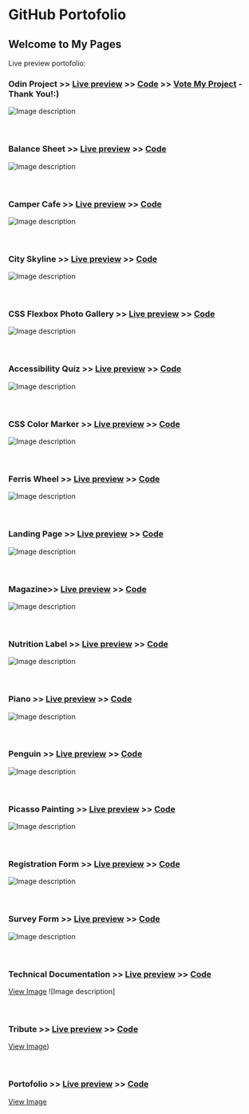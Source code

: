 #  GitHub Portofolio
## Welcome to My Pages


Live preview portofolio: 

### Odin Project >> [Live preview](https://codringavan.github.io/odin-project/) >> [Code](https://github.com/CodrinGavan/odin-project) >> [Vote My Project](https://www.theodinproject.com/dashboard) - Thank You!:)
![Image description](https://blogger.googleusercontent.com/img/b/R29vZ2xl/AVvXsEijzeVq8KfJC0E5urbk1gLyt07wK0sabMsCHAyoP7hx13f159Kxb5LbFuiCGC7NcXVwHCUnpO-5hnpO8n47z2Z2o2Kpe0Bm-Ns1Fymtk6N_LGBKsVEHiMLqdiGLOhWOjx5ZxoEt2ivZNOKunZdrEgB870z8u5bA6jqTnWRG45YbGlbRJ4qyJd_9oE2ncg/w400-h245/Sculpture.png)
<br><br><br>
### Balance Sheet >> [Live preview](https://codringavan.github.io/balance-sheet/) >> [Code](https://github.com/CodrinGavan/balance-sheet)
![Image description](https://blogger.googleusercontent.com/img/b/R29vZ2xl/AVvXsEjfg3MSuIORpaJylhfL6LAJ34fzZM5EXRc-lh1HalRHtkw_VqhRVahzp0C06n-CBGjtkO-RaGlWrFPO4MU3pk6bBrwYEyLtQjJ3JjOxf4EYlg6s9VMp_iCNPPOrSPXMckZBvHpgaAUHH_5EoiBXFY7YDwg04Rv9Sbo0O-sm0jd9JE5IjFi6TAyt189a4Q/w373-h400/Balance-Sheet.png)
<br><br><br>
### Camper Cafe >> [Live preview](https://codringavan.github.io/camper-cafe/) >> [Code](https://github.com/CodrinGavan/camper-cafe)
![Image description](https://blogger.googleusercontent.com/img/b/R29vZ2xl/AVvXsEhFLFFO3Pfb-a7qG-DhGTKYdemqloM_Pua8kSbjmbYPcrAHqhrUWJMbd9IulEgxUWXuqJSOedu-0Kh1dFhNL9Ijq4LOdnqoSWSwpbo_CHlzyF5uSmxNH7BV0PeOBq9QigOct4Ny3lW41KdhHZRaeg6s_DEP-VfLNljCZbDc5oMDUYmfNmOd9tDJWHWGjQ/w400-h375/camper-cafe.png)
<br><br><br>
### City Skyline >> [Live preview](https://codringavan.github.io/city-skyline-/) >> [Code](https://github.com/CodrinGavan/city-skyline-)
![Image description](https://blogger.googleusercontent.com/img/b/R29vZ2xl/AVvXsEjuqNwpNGevU73lNY2IIt6wdnzhrF_ogiKC4d5M3UzQlLgaVXog_9teokaNqncdY3UebpruRVirHWRAWy9dqm1QPKM9YfOJDoRIDuaABzJLVfLWXFn3t2ezPC8cW26IZ26ylNpCz7UGzQIRalnqaXx_yPmS7gmE7dFdIfVjE9_TyT7dEi0Lwz-d9jh-0w/s400/City-Skyline.png)
<br><br><br>
### CSS Flexbox Photo Gallery >> [Live preview](https://codringavan.github.io/CSS-FLEXBOX-PHOTO-GALLERY/) >> [Code](https://github.com/CodrinGavan/CSS-FLEXBOX-PHOTO-GALLERY)
![Image description](https://blogger.googleusercontent.com/img/b/R29vZ2xl/AVvXsEhBu1APz-XqTrlbD3Kh2kIVGnkxl0DspNKBpfxPxuqRZqAjSR_WH6I0Z82F7jVLKgHIZUcaoTf7LZqn01r2CmUqzt_CmdkdVKkAxOle9GMQOFa8BQeDMcgNDr6qvjUdQhpfyG9ISGCSth0bU34m2CMbgSz3tAXUM7hTyyHbf-bNjr4VmUqpBzIwNIwlqw/s400/CSS-FLEXBOX-PHOTO-GALLERY.png)
<br><br><br>

### Accessibility Quiz >> [Live preview](https://codringavan.github.io/accessibility-quiz/) >> [Code](https://github.com/CodrinGavan/accessibility-quiz)
![Image description](https://blogger.googleusercontent.com/img/b/R29vZ2xl/AVvXsEgX10h5JYkToLgzI7lHtwUfzmlp1wvJ-YnL9LfwIvNPh62SxG5naRVGz7zqm6PZ8H9I8K3xwhpIxsopwN1VjxEVOUeoziw_aA3P0JQlrFuWV3uxPnqO8tG3xnO1ln9LIidEdmTBp1r7OK-8Ex68gXVJbkTV_OWP1Ng-_12BwSGFteVoCHxpJE7qEDJdCQ/s400/Accessibility-Quiz.png)
<br><br><br>
### CSS Color Marker >> [Live preview](https://codringavan.github.io/CSS-color-marker/) >> [Code](https://github.com/CodrinGavan/CSS-color-marker)
![Image description](https://blogger.googleusercontent.com/img/b/R29vZ2xl/AVvXsEgZVKvF7ErFoMd8MtgCXmnuBYdEz0F2xqQoGFRAP54ZLl5FlnrHCtgf6mNezImbGdPyYwFxyrSPxvaX_uDMeopN2wM0qLtWr9RAJRu3SDm1HnxlxTebEmznq2c7e-qS8V2OS9vb8E7vLUwhp44W6pEpBPMevgVCMBQC5J4jFRnnS2cVmD97yInMgOd_sw/s400/CSS%20Color%20Marker.png)
<br><br><br>
### Ferris Wheel >> [Live preview](https://codringavan.github.io/ferris-wheel/) >> [Code](https://github.com/CodrinGavan/ferris-wheel)
![Image description](https://blogger.googleusercontent.com/img/b/R29vZ2xl/AVvXsEhDRHRoC_jFk3NtPlJdlOJv7wrmpSnH663X3Q7ctoF-gsMmm8WjcnbqUxbJS9O-ZSF2bCAxl16KbpNOWla55tfn7rvzB1VD0zvSKr0ol6KNEDqNS43Z5Dm8paNDct_NHv_nfoGx3JRgi2DyFQY0tCI6P5cJwaibGwYz0If_2FyX18_M9EbqiJ1jrpV36g/s400/Ferris-Wheel.png)
<br><br><br>
### Landing Page >> [Live preview](https://codringavan.github.io/landing/) >> [Code](https://github.com/CodrinGavan/landing)
![Image description](https://blogger.googleusercontent.com/img/b/R29vZ2xl/AVvXsEjXgan5eZzGRbQkx0-2wbLF6aiSgMALw1g8H1QvAXpfxXdrW_qj7a5CcvmJ-s_I3Ole9xPuyhl_2-qWf7rrr79p3EwbpBbVd0u1-rW1W5Ln58t3Ig6lTrbcV4YCnbghon1wrsGzlCpJPIxwOpcc9mvH9uK6u6WO_cwPP_B3gqlL7u-FmdNlYCGBmJ8mGw/w640-h379/landing.png)
<br><br><br>
### Magazine>> [Live preview](https://codringavan.github.io/Magazine/) >> [Code](https://github.com/CodrinGavan/Magazine)
![Image description](https://blogger.googleusercontent.com/img/b/R29vZ2xl/AVvXsEg9opn5Ps9NHEiC9-4Zgs-olxuHVXqN7nzMpetwIx5PwcKVECYMVQYqlqFzOkvi4dGM_QiTk3RjLIaDGOkY251sL4tk22bwlKsogJd4lovDI7mtKl8Mq4PbMuzlSQ-0_EPD_ukEmKqRwEhlwi-LSPrZhp7qIFkh_b3pXyUr6tTDi2H44UHdssQjf5ZTaQ/s400/Magazine.png)
<br><br><br>
### Nutrition Label >> [Live preview](https://codringavan.github.io/nutrition-label/) >> [Code](https://github.com/CodrinGavan/nutrition-label)
![Image description](https://blogger.googleusercontent.com/img/b/R29vZ2xl/AVvXsEi45v9TBqKCT21fP4l3PmjJzHTN7PgORRofywf8mNjvp3700tgs_qxwH6jtm7roLjZtVuAXxAndWwTu6LaQ5vgQdUuZeRFUGbNr-0TMqopDAGyaq1rgsBAFFlyxpUBI0qESTpV1fvc4wGZ_QJqxYDQdV_fmR6D4DhNcO0zNY34MafbVi0uyXgHTciBKdQ/s400/Nutrition-Label.png)
<br><br><br>
### Piano >> [Live preview](https://codringavan.github.io/Piano/) >> [Code](https://github.com/CodrinGavan/piano)
![Image description](https://blogger.googleusercontent.com/img/b/R29vZ2xl/AVvXsEiscY0F9TfgZoSUhfoPMquZ1cqrzLeuKaHXQPGexzNRdg77R5YCaWrHKsmrNYFSG5QBJlxk-G-c2y0MfKcehgVs0QdCUnc-Ra4y3ta94kEmtctjbcMNADaVieUvQwRrcPCLmZfzntco99Xz2CMnM5ZPTgA0H5m_VDkMQvQ1qYLijEVrfvIjGnzT4peY-A/s400/Piano.png)
<br><br><br>
### Penguin >> [Live preview](https://codringavan.github.io/Penguin/) >> [Code](https://github.com/CodrinGavan/Penguin)
![Image description](https://blogger.googleusercontent.com/img/b/R29vZ2xl/AVvXsEgGcGOUZyYhXOsLB15IbCVbztSSGOyks1nLyh2TsQjQIjClGfNAPcgNd1gC-1E0ryL3Z4WjaAoHnjvdbcRp7IwAMJNydzpkBUkqNpdGS9n0CXB1JEqwE2wxHkvzXe98oAzkOFDAhKWStP6bNGJXhBTs678qAcYC7k9CpuXh5vvlpy1Cy3K7BamowxHhAA/s400/Penguin.png)
<br><br><br>
### Picasso Painting >> [Live preview](https://codringavan.github.io/Picasso-painting/) >> [Code](https://github.com/CodrinGavan/Picasso-painting)
![Image description](https://blogger.googleusercontent.com/img/b/R29vZ2xl/AVvXsEjm6d3nT-hmc5CU1ccxiaGH8qPUl7-x9a559DnBDxbjtcgzvaKZ1HcIoHwJ0nFpwoP8EEC5KyEvgEh0WSWIh4fA7Fk6d9IC9lKyKgClZoCk-CPVVc5012MDxS0uAPeTSafEIlaYp9__1M_upeoayi4Wwv_qV-DVyRxnH-ONRGBDhCjmUGznK-uuPqTOSg/s400/Picasso-Painting.png)
<br><br><br>
### Registration Form >> [Live preview](https://codringavan.github.io/registration-form/) >> [Code](https://github.com/CodrinGavan/registration-form)
![Image description](https://blogger.googleusercontent.com/img/b/R29vZ2xl/AVvXsEivuBSm_6QBTL58kbjC0q-gqbt06D4UndtKSPjO0od57-3FnqBIvxTvMpfUO-LhyyTh_-LZVFEEPJRW8quubxBjvrjkL4CguK17zc7N0uLZoE3KTKmlYfDG3lPRK-5vaSD23BkU_y0eO1biEbkXYp6zxPnwYF5IvLMGl8FTC61NYlq9rU5SYWL94U8AqQ/s400/registration-form.png)
<br><br><br>
### Survey Form >> [Live preview](https://codringavan.github.io/survey-form/) >> [Code](https://github.com/CodrinGavan/survey-form)
![Image description](https://blogger.googleusercontent.com/img/b/R29vZ2xl/AVvXsEjo50Hm0K_DOAVgqDoA-BmrvZwnkg_hxqlOpBZHKkm1FCGHaLZPC2swI_jnXdpExJzxd8UigOrY6DKPMkDXkdTw2FaPMUfsthUCrWkSSmAQ2I5UoTVfbM5F2lkgxRYh2zuI5IbuSHCVj22nfcQ3a3C2MKbclMKDSEveYcZDe5D2RLqx-0e1rUeNU5qIiA/s400/survey-form.png)
<br><br><br>
### Technical Documentation >> [Live preview](https://codringavan.github.io/technical-documentation/) >> [Code](https://github.com/CodrinGavan/technical-documentation)
[View Image](https://blogger.googleusercontent.com/img/b/R29vZ2xl/AVvXsEi_AyOtCEfGZgLCO7q8hiimHSjSmqx5hOdS1waK0TN-eieVMl5dyiyfCjHF1I4YMAxa5pNj_JrAxJNaY1u6R7D6DmeeCmBZ1m00mJfbx-rzFq1JH9F7Zx6CnTXBo1wS7KStB_JO8QoRgfbQ3XeGnuhRujuqz3qDLzvd1ionDbYhZ7yIOAVcWOC-7pOUug/s400/Technical-Documentation.png)
![Image description]
<br><br><br>
### Tribute >> [Live preview](https://codringavan.github.io/tribute/) >> [Code](https://github.com/CodrinGavan/tribute)
[View Image](https://blogger.googleusercontent.com/img/b/R29vZ2xl/AVvXsEi52onG_swYmqIoj8NbTfQ2Nb9kiY4GiM_jLeIqmPl-EoXqdUl5Ltb68Bz6iNyYRAd8uL_Zevxa3y6pPEWh6p0Squ_lfje-4w4ViH3w6luDCjhpHk3T3IdKT7j38BlTgWQvcGvl5h259IbdoX9AL266Y7tjxCX1qTUhQWLcuNYCjLziM0AMqkjDmVf0Iw/s400/Tribute.png))
<br><br><br>
### Portofolio >> [Live preview](https://codringavan.github.io/Portofolio/) >> [Code](https://github.com/CodrinGavan/Portofolio)
[View Image](https://blogger.googleusercontent.com/img/b/R29vZ2xl/AVvXsEja0Kuwv4zyF6zz9B4vW92MUarkGxKvMoq2nz5rhQzvmQ2IghtABbM4e8ZgdA_d7s7Yypm-X5hNIlDilH48dpOWXb2gA_YEVNa5hkRs2SpY1kRAI-OdcTSPxdlSV6o-ausozc7Xj5d8HFnbZceO9Ki6-wKmCUsXK-oEujkW42rYVYFRqQCJkt7lalGMGA/s400/Portofolio1.png)
